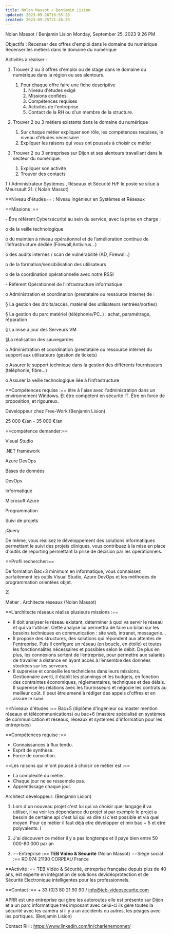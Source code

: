 ```yaml
---
title: Nolan Massot / Benjamin Lision
updated: 2023-09-26T16:55:20
created: 2023-09-25T21:26:29
---
```


Nolan Massot / Benjamin Lision
Monday, September 25, 2023
9:26 PM

Objectifs :
Recenser des offres d'emploi dans le domaine du numérique
Recenser les métiers dans le domaine du numérique

Activités à réaliser :
1.  Trouver 2 ou 3 offres d'emploi ou de stage dans le domaine du numérique dans la région ou ses alentours.
    1.  Pour chaque offre faire une fiche descriptive
        1.  Niveau d'études exigé
        2.  Missions confiées
        3.  Compétences requises
        4.  Activités de l'entreprise
        5.  Contact de la RH ou d'un membre de la structure.

2.  Trouver 2 ou 3 métiers existants dans le domaine du numérique
    1.  Sur chaque métier expliquer son rôle, les compétences requises, le niveau d'études nécessaire
    2.  Expliquer les raisons qui vous ont poussés à choisir ce métier

3.  Trouver 2 ou 3 entreprises sur Dijon et ses alentours travaillant dans le secteur du numérique.
    1.  Expliquer son activité
    2.  Trouver des contacts

1 ) Administrateur Systèmes , Réseaux et Sécurité H/F le poste se situe à Meursault 21. ( Nolan Massot)

==Niveau d'études== : Niveau ingénieur en Systèmes et Réseaux

==Missions :==

\- Être référent Cybersécurité au sein du service, avec la prise en charge :

o de la veille technologique

o du maintien à niveau opérationnel et de l’amélioration continue de l’infrastructure dédiée (Firewall,Antivirus…)

o des audits internes / scan de vulnérabilité (AD, Firewall..)

o de la formation/sensibilisation des utilisateurs

o de la coordination opérationnelle avec notre RSSI

\- Référent Opérationnel de l’infrastructure informatique :

o Administration et coordination (prestataire ou ressource interne) de :

§ La gestion des droits/accès, matériel des utilisateurs (entrées/sorties)

§ La gestion du parc matériel (téléphonie/PC..) : achat, paramétrage, réparation

§ La mise à jour des Serveurs VM

§La réalisation des sauvegardes

o Administration et coordination (prestataire ou ressource interne) du support aux utilisateurs (gestion de tickets)

o Assurer le support technique dans la gestion des différents fournisseurs (téléphonie, fibre…)

o Assurer la veille technologique liée à l’infrastructure

==Compétences requise :== être à l'aise avec l'administration dans un environnement Windows. Et être compétent en sécurité IT. Être en force de proposition, et rigoureux.

Développeur chez Free-Work (Benjamin Lision)

25 000 €/an - 35 000 €/an

==compétence demander:==

Visual Studio

.NET framework

Azure DevOps

Bases de données

DevOps

Informatique

Microsoft Azure

Programmation

Suivi de projets

jQuery

De même, vous réalisez le développement des solutions informatiques permettant le suivi des projets cliniques, vous contribuez à la mise en place d'outils de reporting permettant la prise de décision par les opérationnels.

==Profil rechercher:==

De formation Bac+3 minimum en informatique, vous connaissez parfaitement les outils Visual Studio, Azure DevOps et les méthodes de programmation orientées objet.

2\)

Métier : Architecte réseaux (Nolan Massot)

==L'architecte réseaux réalise plusieurs missions :==

- Il doit analyser le réseau existant, déterminer à quoi va servir le réseau et qui va l'utiliser. Cette analyse lui permettra de faire un bilan sur les besoins techniques en communication : site web, intranet, messagerie...
- Il propose des structures, des solutions qui répondent aux attentes de l'entreprise. Puis il configure un réseau (en boucle, en étoile) et toutes les fonctionnalités nécessaires et possibles selon le débit. De plus en plus, les connexions sortent de l’entreprise, pour permettre aux salariés de travailler à distance en ayant accès à l’ensemble des données stockées sur les serveurs.
- Il supervise et conseille les techniciens dans leurs missions.
Gestionnaire averti, il établit les plannings et les budgets, en fonction des contraintes économiques, réglementaires, techniques et des délais. Il supervise les relations avec les fournisseurs et négocie les contrats au meilleur coût. Il peut être amené à rédiger des appels d'offres et en assure le suivi.

==Niveaux d'études :== Bac+5 (diplôme d'ingénieur ou master mention réseaux et télécommunications) ou bac+6 (mastère spécialisé en systèmes de communication et réseaux, réseaux et systèmes d'information pour les entreprises)

==Compétences requise :==
- Connaissances à flux tendu.
- Esprit de synthèse.
- Force de conviction.

==Les raisons qui m'ont poussé à choisir ce métier est :==

- La complexité du métier.
- Chaque jour ne se ressemble pas.
- Apprentissage chaque jour.

Architect développeur: (Benjamin Lision)

1.  Lors d'un nouveau projet c'est lui qui va choisir quel langage il va utiliser, il va voir les dépendance du projet si par exemple le projet a besoin de certaine api c'est lui qui va dire si c'est possible et via quel moyen. Pour ce métier il faut déjà etre développer et min bac + 5 et etre polyvalents. l
2.  J'ai découvert ce métier il y a pas longtemps et il paye bien entre 50 000-80 000 par an

3.  ==Entreprise :== **TEB Vidéo & Sécurité** (Nolan Massot)
==Siège social :== RD 974 21190 CORPEAU France

==Activité :== TEB Vidéo & Sécurité, entreprise française depuis plus de 40 ans, est experte en intégration de solutions devidéoprotection et de Sécurité Électronique intelligentes pour les professionnels.

==Contact :== + 33 (0)3 80 21 90 90 / info@teb-videosecurite.com

APRR est une entreprise qui gère les autoroutes elle est présente sur Dijon et a un parc informatique très imposant avec celui-ci ils gère toutes la sécurité avec les caméra si il y a un accidents ou autres, les péages avec les portiques. (Benjamin Lision)

Contact RH : <https://www.linkedin.com/in/charlènemonnet/>
